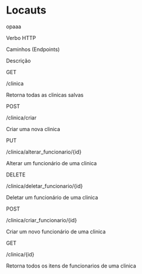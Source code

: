 # Locauts

opaaa

Verbo HTTP 

Caminhos (Endpoints) 

Descrição 

GET 

/clinica 

Retorna todas as clinicas salvas 

POST 

/clinica/criar 

Criar uma nova clinica  

PUT 

/clinica/alterar_funcionario/{id} 

Alterar um funcionário de uma clinica 

DELETE 

/clinica/deletar_funcionario/{id} 

Deletar um funcionário de uma clinica 

POST 

/clinica/criar_funcionario/{id} 

Criar um novo funcionário de uma clinica 

GET 

/clinica/{id} 

Retorna todos os itens de funcionarios de uma clinica 

